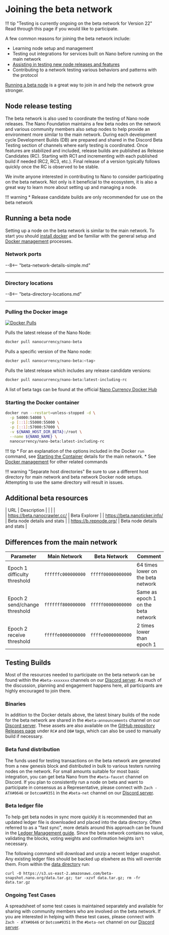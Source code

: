 # Joining the beta network

!!! tip "Testing is currently ongoing on the beta network for Version 22"
	Read through this page if you would like to participate.

A few common reasons for joining the beta network include:

* Learning node setup and management
* Testing out integrations for services built on Nano before running on the main network
* [Assisting in testing new node releases and features](#node-release-testing)
* Contributing to a network testing various behaviors and patterns with the protocol

[Running a beta node](#running-a-beta-node) is a great way to join in and help the network grow stronger.


## Node release testing
The beta network is also used to coordinate the testing of Nano node releases. The Nano Foundation maintains a few beta nodes on the network and various community members also setup nodes to help provide an environment more similar to the main network. During each development cycle Development Builds (DB) are prepared and shared in the Discord Beta Testing section of channels where early testing is coordinated. Once features are stabilized and included, release builds are published as Release Candidates (RC). Starting with RC1 and incrementing with each published build if needed (RC2, RC3, etc.). Final release of a version typically follows quickly once the RC is observed to be stable.

We invite anyone interested in contributing to Nano to consider participating on the beta network. Not only is it beneficial to the ecosystem, it is also a great way to learn more about setting up and managing a node.

!!! warning
	* Release candidate builds are only recommended for use on the beta network

## Running a beta node

Setting up a node on the beta network is similar to the main network. To start you should [install docker](/running-a-node/node-setup/#installing-docker) and be familiar with the general setup and [Docker management](/running-a-node/docker-management/) processes.

### Network ports

--8<-- "beta-network-details-simple.md"

___

### Directory locations

--8<-- "beta-directory-locations.md"

---

### Pulling the Docker image
[![Docker Pulls](https://img.shields.io/docker/pulls/nanocurrency/nano.svg)](https://hub.docker.com/r/nanocurrency/nano-beta)

Pulls the latest release of the Nano Node:
```bash
docker pull nanocurrency/nano-beta
```

Pulls a specific version of the Nano node:
```bash
docker pull nanocurrency/nano-beta:<tag>
```

Pulls the latest release which includes any release candidate versions:
```bash
docker pull nanocurrency/nano-beta:latest-including-rc
```

A list of beta tags can be found at the official [Nano Currency Docker Hub](https://hub.docker.com/r/nanocurrency/nano-beta/tags)

### Starting the Docker container

```bash
docker run --restart=unless-stopped -d \
  -p 54000:54000 \
  -p [::1]:55000:55000 \
  -p [::1]:57000:57000 \
  -v ${NANO_HOST_DIR_BETA}:/root \
  --name ${NANO_NAME} \
  nanocurrency/nano-beta:latest-including-rc
```

!!! tip
	* For an explanation of the options included in the Docker `run` command, see [Starting the Container](/running-a-node/docker-management/#starting) details for the main network.
	* See [Docker management](/running-a-node/docker-management/) for other related commands

!!! warning "Separate host directories"
	Be sure to use a different host directory for main network and beta network Docker node setups. Attempting to use the same directory will result in issues.

## Additional beta resources

| URL                                     | Description |
|                                         |             |	
| https://beta.nanocrawler.cc/            | Beta Explorer |
| https://beta.nanoticker.info/           | Beta node details and stats |
| https://b.repnode.org/                  | Beta node details and stats |

## Differences from the main network

| Parameter | Main Network | Beta Network | Comment |
|-----------|--------------|--------------|---------|
| Epoch 1 difficulty threshold | `ffffffc000000000` | `fffff00000000000` | 64 times lower on the beta network |
| Epoch 2 send/change threshold | `fffffff800000000` | `fffff00000000000` | Same as epoch 1 on the beta network |
| Epoch 2 receive threshold | `fffffe0000000000` | `ffffe00000000000` | 2 times lower than epoch 1 |

<span id="release-candidate-builds"></span>
<span id="development-builds"></span>
<span id="latest-beta-builds"></span>
## Testing Builds

Most of the resources needed to participate on the beta network can be found within the `#beta-xxxxxxx` channels on our [Discord server](https://chat.nano.org). As much of the discussion, planning and engagement happens here, all participants are highly encouraged to join there.

### Binaries

In addition to the Docker details above, the latest binary builds of the node for the beta network are shared in the `#beta-announcements` channel on our [Discord server](https://chat.nano.org). These assets are also available on the [GitHub repository Releases page](https://github.com/nanocurrency/nano-node/releases) under `RC#` and `DB#` tags, which can also be used to manually build if necessary.

### Beta fund distribution

The funds used for testing transactions on the beta network are generated from a new genesis block and distributed in bulk to various testers running nodes on the network. For small amounts suitable for most basic integration, you can get beta Nano from the `#beta-faucet` channel on Discord. If you plan to consistently run a node on beta and want to participate in consensus as a Representative, please connect with `Zach - ATX#0646` or `Dotcom#9351` in the `#beta-net` channel on our [Discord server](https://chat.nano.org).

### Beta ledger file

To help get beta nodes in sync more quickly it is recommended that an updated ledger file is downloaded and placed into the data directory. Often referred to as a "fast sync", more details around this approach can be found in the [Ledger Management guide](ledger-management.md#downloaded-ledger-files). Since the beta network contains no value, validating the blocks, voting weights and confirmation heights isn't necessary.

The following command will download and unzip a recent ledger snapshot. Any existing ledger files should be backed up elswhere as this will override them. From within the [data directory](#directory-locations) run:

```
curl -O https://s3.us-east-2.amazonaws.com/beta-snapshot.nano.org/data.tar.gz; tar -xzvf data.tar.gz; rm -fr data.tar.gz
```

### Ongoing Test Cases
A spreadsheet of some test cases is maintained separately and available for sharing with community members who are involved on the beta network.  If you are interested in helping with these test cases, please connect with `Zach - ATX#0646` or `Dotcom#9351` in the `#beta-net` channel on our [Discord server](https://chat.nano.org).
